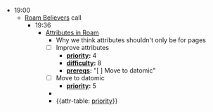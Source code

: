 - 19:00
    - [Roam Believers](<Roam Believers.md>) call
        - 19:36
            - [Attributes in Roam](<Attributes in Roam.md>)
                - Why we think attributes shouldn't only be for pages
                - [ ] Improve attributes
                    - **[priority](<priority.md>):** 4
                    - **[difficulty](<difficulty.md>):** 8
                    - **[prereqs](<prereqs.md>):** "[ ] Move to datomic"
                - [ ] Move to datomic
                    - **[priority](<priority.md>):** 5
                - 
                - {{attr-table: [priority](<priority.md>)}}
